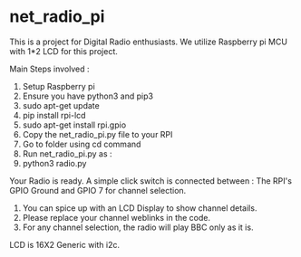 # net_radio_pi
This is a project for Digital Radio enthusiasts. We utilize Raspberry pi MCU with 1*2 LCD for this project. 

Main Steps involved :
1. Setup Raspberry pi
2. Ensure you have python3 and pip3
3. sudo apt-get update
4. pip install rpi-lcd
5. sudo apt-get install rpi.gpio
6. Copy the net_radio_pi.py file to your RPI 
7. Go to folder using cd command
8. Run net_radio_pi.py as :
9. python3 radio.py

Your Radio is ready.
A simple click switch is connected between :
The RPI's GPIO Ground and GPIO 7 for channel selection. 

1. You can spice up with an LCD Display to show channel details.
2. Please replace your channel weblinks in the code. 
3. For any channel selection, the radio will play BBC only as it is.

LCD is 16X2 Generic with i2c. 
